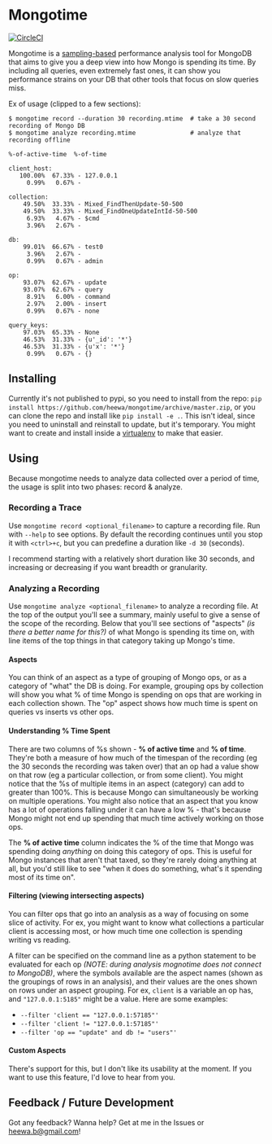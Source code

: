 # Mongotime

[![CircleCI](https://circleci.com/gh/heewa/mongotime.svg?style=svg)](https://circleci.com/gh/heewa/mongotime)

Mongotime is a [sampling-based](https://en.wikipedia.org/wiki/Profiling_(computer_programming)#Statistical_profilers) performance analysis tool for MongoDB that aims to give you a deep view into how Mongo is spending its time. By including all queries, even extremely fast ones, it can show you performance strains on your DB that other tools that focus on slow queries miss.

Ex of usage (clipped to a few sections):

```
$ mongotime record --duration 30 recording.mtime  # take a 30 second recording of Mongo DB
$ mongotime analyze recording.mtime               # analyze that recording offline

%-of-active-time  %-of-time

client_host:
   100.00%  67.33% - 127.0.0.1
     0.99%   0.67% -

collection:
    49.50%  33.33% - Mixed_FindThenUpdate-50-500
    49.50%  33.33% - Mixed_FindOneUpdateIntId-50-500
     6.93%   4.67% - $cmd
     3.96%   2.67% -

db:
    99.01%  66.67% - test0
     3.96%   2.67% -
     0.99%   0.67% - admin

op:
    93.07%  62.67% - update
    93.07%  62.67% - query
     8.91%   6.00% - command
     2.97%   2.00% - insert
     0.99%   0.67% - none

query_keys:
    97.03%  65.33% - None
    46.53%  31.33% - {u'_id': '*'}
    46.53%  31.33% - {u'x': '*'}
     0.99%   0.67% - {}
```

## Installing

Currently it's not published to pypi, so you need to install from the repo: `pip install https://github.com/heewa/mongotime/archive/master.zip`, or you can clone the repo and install like `pip install -e .`. This isn't ideal, since you need to uninstall and reinstall to update, but it's temporary. You might want to create and install inside a [virtualenv](https://virtualenv.pypa.io) to make that easier.


## Using

Because mongotime needs to analyze data collected over a period of time, the usage is split into two phases: record & analyze.

### Recording a Trace

Use `mongotime record <optional_filename>` to capture a recording file. Run with `--help` to see options. By default the recording continues until you stop it with `<ctrl>+c`, but you can predefine a duration like `-d 30` (seconds).

I recommend starting with a relatively short duration like 30 seconds, and increasing or decreasing if you want breadth or granularity.

### Analyzing a Recording

Use `mongotime analyze <optional_filename>` to analyze a recording file. At the top of the output you'll see a summary, mainly useful to give a sense of the scope of the recording. Below that you'll see sections of "aspects" _(is there a better name for this?)_ of what Mongo is spending its time on, with line items of the top things in that category taking up Mongo's time.

#### Aspects 

You can think of an aspect as a type of grouping of Mongo ops, or as a category of "what" the DB is doing. For example, grouping ops by collection will show you what % of time Mongo is spending on ops that are working in each collection shown. The "op" aspect shows how much time is spent on queries vs inserts vs other ops.

#### Understanding % Time Spent

There are two columns of %s shown - **% of active time** and **% of time**. They're both a measure of how much of the timespan of the recording (eg the 30 seconds the recording was taken over) that an op had a value show on that row (eg a particular collection, or from some client). You might notice that the %s of multiple items in an aspect (category) can add to greater than 100%. This is because Mongo can simultaneously be working on multiple operations. You might also notice that an aspect that you know has a lot of operations falling under it can have a low % - that's because Mongo might not end up spending that much time actively working on those ops.

The **% of active time** column indicates the % of the time that Mongo was spending doing _anything_ on doing this category of ops. This is useful for Mongo instances that aren't that taxed, so they're rarely doing anything at all, but you'd still like to see "when it does do something, what's it spending most of its time on".

#### Filtering (viewing intersecting aspects)

You can filter ops that go into an analysis as a way of focusing on some slice of activity. For ex, you might want to know what collections a particular client is accessing most, or how much time one collection is spending writing vs reading.

A filter can be specified on the command line as a python statement to be evaluated for each op _(NOTE: during analysis mognotime does not connect to MongoDB)_, where the symbols available are the aspect names (shown as the groupings of rows in an analysis), and their values are the ones shown on rows under an aspect grouping. For ex, `client` is a variable an op has, and `"127.0.0.1:5185"` might be a value. Here are some examples:

* `--filter 'client == "127.0.0.1:57185"'`
* `--filter 'client != "127.0.0.1:57185"'`
* `--filter 'op == "update" and db != "users"'`

#### Custom Aspects

There's support for this, but I don't like its usability at the moment. If you want to use this feature, I'd love to hear from you.


## Feedback / Future Development

Got any feedback? Wanna help? Get at me in the Issues or heewa.b@gmail.com!

